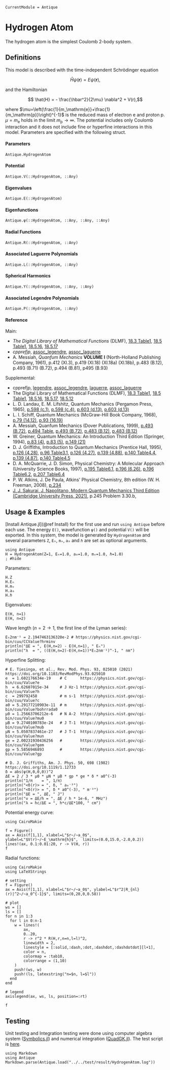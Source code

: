 ```@meta
CurrentModule = Antique
```

# Hydrogen Atom

The hydrogen atom is the simplest Coulomb 2-body system.

## Definitions

This model is described with the time-independent Schrödinger equation
```math
  \hat{H} \psi(\pmb{r}) = E \psi(\pmb{r}),
```
and the Hamiltonian
```math
  \hat{H} = - \frac{\hbar^2}{2\mu} \nabla^2 + V(r),
```
where $\mu=\left(\frac{1}{m_\mathrm{e}}+\frac{1}{m_\mathrm{p}}\right)^{-1}$ is the reduced mass of electron $\mathrm{e}$ and proton $\mathrm{p}$. $\mu = m_\mathrm{e}$ holds in the limit $m_\mathrm{p}\rightarrow\infty$. The potential includes only Coulomb interaction and it does not include fine or hyperfine interactions in this model. Parameters are specified with the following struct.

#### Parameters
```@docs; canonical=false
Antique.HydrogenAtom
```

#### Potential
```@docs; canonical=false
Antique.V(::HydrogenAtom, ::Any)
```

#### Eigenvalues
```@docs; canonical=false
Antique.E(::HydrogenAtom)
```

#### Eigenfunctions
```@docs; canonical=false
Antique.ψ(::HydrogenAtom, ::Any, ::Any, ::Any)
```

#### Radial Functions
```@docs; canonical=false
Antique.R(::HydrogenAtom, ::Any)
```

#### Associated Laguerre Polynomials
```@docs; canonical=false
Antique.L(::HydrogenAtom, ::Any)
```

#### Spherical Harmonics
```@docs; canonical=false
Antique.Y(::HydrogenAtom, ::Any, ::Any)
```

#### Associated Legendre Polynomials
```@docs; canonical=false
Antique.P(::HydrogenAtom, ::Any)
```

#### Reference

Main:
- _The Digital Library of Mathematical Functions_ (DLMF), [18.3 Table1](https://dlmf.nist.gov/18.3#T1), [18.5 Table1](https://dlmf.nist.gov/18.5#T1), [18.5.16](https://dlmf.nist.gov/18.5#E16), [18.5.17](https://dlmf.nist.gov/18.5#E17)
- _cpprefjp_, [assoc_legendre](https://cpprefjp.github.io/reference/cmath/assoc_legendre.html), [assoc_laguerre](https://cpprefjp.github.io/reference/cmath/assoc_laguerre.html)
- A. Messiah, _Quanfum Mechanics_ **VOLUME Ⅰ** (North-Holland Publishing Company, 1961), p.412 (XI.3), p.419 (XI.18) (XI.18a) (XI.18b), p.483 (B.12), p.493 (B.71) (B.72), p.494 (B.81), p495 (B.93)

Supplemental:
- cpprefjp, [legendre](https://cpprefjp.github.io/reference/cmath/legendre.html), [assoc_legendre](https://cpprefjp.github.io/reference/cmath/assoc_legendre.html), [laguerre](https://cpprefjp.github.io/reference/cmath/laguerre.html), [assoc_laguerre](https://cpprefjp.github.io/reference/cmath/assoc_laguerre.html)
- The Digital Library of Mathematical Functions (DLMF), [18.3 Table1](https://dlmf.nist.gov/18.3#T1), [18.5 Table1](https://dlmf.nist.gov/18.5#T1), [18.5.16](https://dlmf.nist.gov/18.5#E16), [18.5.17](https://dlmf.nist.gov/18.5#E17), [18.5.12](https://dlmf.nist.gov/18.5#E12)
- L. D. Landau, E. M. Lifshitz, Quantum Mechanics (Pergamon Press, 1965), [p.598 (c.1)](https://archive.org/details/ost-physics-landaulifshitz-quantummechanics/page/n611/mode/2up), [p.598 (c.4)](https://archive.org/details/ost-physics-landaulifshitz-quantummechanics/page/n611/mode/2up), [p.603 (d.13)](https://archive.org/details/ost-physics-landaulifshitz-quantummechanics/page/n615/mode/2up), [p.603 (d.13)](https://archive.org/details/ost-physics-landaulifshitz-quantummechanics/page/n615/mode/2up)
- L. I. Schiff, Quantum Mechanics (McGraw-Hill Book Company, 1968), [p.79 (14.12)](https://archive.org/details/ost-physics-schiff-quantummechanics/page/n95/mode/1up), [p.93 (16.19)](https://archive.org/details/ost-physics-schiff-quantummechanics/page/n109/mode/1up)
- A. Messiah, Quanfum Mechanics (Dover Publications, 1999), [p.493 (B.72)](https://archive.org/details/quantummechanics0000mess/page/491/mode/1up), [p.494 Table](https://archive.org/details/quantummechanics0000mess/page/494/mode/1up), [p.493 (B.72)](https://archive.org/details/quantummechanics0000mess/page/491/mode/1up), [p.483 (B.12)](https://archive.org/details/quantummechanics0000mess/page/483/mode/1up), [p.483 (B.12)](https://archive.org/details/quantummechanics0000mess/page/483/mode/1up)
- W. Greiner, Quantum Mechanics: An Introduction Third Edition (Springer, 1994), [p.83 (4)](https://archive.org/details/quantummechanics0001grei_u4x0/page/83/mode/1up), [p.83 (5)](https://archive.org/details/quantummechanics0001grei_u4x0/page/83/mode/1up), [p.149 (21)](https://archive.org/details/quantummechanics0001grei_u4x0/page/149/mode/1up)
- D. J. Griffiths, Introduction to Quantum Mechanics (Prentice Hall, 1995), [p.126 (4.28)](https://archive.org/details/griffiths-introduction-to-quantum-mechanics/page/126/mode/1up), [p.96 Table3.1](https://archive.org/details/griffiths-introduction-to-quantum-mechanics/page/95/mode/1up), [p.126 (4.27)](https://archive.org/details/griffiths-introduction-to-quantum-mechanics/page/126/mode/1up), [p.139 (4.88)](https://archive.org/details/griffiths-introduction-to-quantum-mechanics/page/139/mode/1up), [p.140 Table4.4](https://archive.org/details/griffiths-introduction-to-quantum-mechanics/page/140/mode/1up), [p.139 (4.87)](https://archive.org/details/griffiths-introduction-to-quantum-mechanics/page/139/mode/1up), [p.140 Table4.5](https://archive.org/details/griffiths-introduction-to-quantum-mechanics/page/140/mode/1up)
- D. A. McQuarrie, J. D. Simon, Physical Chemistry: A Molecular Approach (University Science Books, 1997), [p.195 Table6.1](https://archive.org/details/McQuarrieSimonPhysicalChemistrySolutions/McQuarrie_Simon_Physical_Chemistry1997/page/n218/mode/1up), [p.196 (6.26)](https://archive.org/details/McQuarrieSimonPhysicalChemistrySolutions/McQuarrie_Simon_Physical_Chemistry1997/page/n219/mode/1up), [p.196 Table6.2](https://archive.org/details/McQuarrieSimonPhysicalChemistrySolutions/McQuarrie_Simon_Physical_Chemistry1997/page/n220/mode/1up), [p.207 Table6.4](https://archive.org/details/McQuarrieSimonPhysicalChemistrySolutions/McQuarrie_Simon_Physical_Chemistry1997/page/n230/mode/1up)
- P. W. Atkins, J. De Paula, Atkins' Physical Chemistry, 8th edition (W. H. Freeman, 2008), [p.234](https://archive.org/details/atkinsphysicalch00pwat/page/324/mode/2up?q=Laguerre)
- [J. J. Sakurai, J. Napolitano, Modern Quantum Mechanics Third Edition (Cambridge University Press, 2021)](https://doi.org/10.1017/9781108587280), p.245 Problem 3.30.b, 

## Usage & Examples

[Install Antique.jl](@ref Install) for the first use and run `using Antique` before each use. The energy `E()`, wavefunction `ψ()` and potential `V()` will be exported. In this system, the model is generated by `HydrogenAtom` and several parameters `Z`, `Eₕ`, `mₑ`, `a₀` and `ℏ` are set as optional arguments.

```@example HA
using Antique
H = HydrogenAtom(Z=1, Eₕ=1.0, a₀=1.0, mₑ=1.0, ℏ=1.0)
; #hide
```

Parameters:

```@repl HA
H.Z
H.Eₕ
H.mₑ
H.a₀
H.ℏ
```

Eigenvalues:

```@repl HA
E(H, n=1)
E(H, n=2)
```

Wave length ($n=2\rightarrow1$, the first line of the Lyman series):

```@example HA
Eₕ2nm⁻¹ = 2.1947463136320e-2 # https://physics.nist.gov/cgi-bin/cuu/CCValue?hrminv
println("ΔE = ", E(H,n=2) - E(H,n=1), " Eₕ")
println("λ  = ", ((E(H,n=2)-E(H,n=1))*Eₕ2nm⁻¹)^-1, " nm")
```

Hyperfine Splitting:

```@example HA
# E. Tiesinga, et al., Rev. Mod. Phys. 93, 025010 (2021) https://doi.org/10.1103/RevModPhys.93.025010
e  = 1.602176634e-19    # C      https://physics.nist.gov/cgi-bin/cuu/Value?e
h  = 6.62607015e-34     # J Hz-1 https://physics.nist.gov/cgi-bin/cuu/Value?h
c  = 299792458          # m s-1  https://physics.nist.gov/cgi-bin/cuu/Value?c
a0 = 5.29177210903e-11  # m      https://physics.nist.gov/cgi-bin/cuu/Value?bohrrada0
μ0 = 1.25663706212e-6   # N A-2  https://physics.nist.gov/cgi-bin/cuu/Value?mu0
μB = 9.2740100783e-24   # J T-1  https://physics.nist.gov/cgi-bin/cuu/Value?mub
μN = 5.0507837461e-27   # J T-1  https://physics.nist.gov/cgi-bin/cuu/Value?mun
ge = 2.00231930436256   #        https://physics.nist.gov/cgi-bin/cuu/Value?gem
gp = 5.5856946893       #        https://physics.nist.gov/cgi-bin/cuu/Value?gp

# D. J. Griffiths, Am. J. Phys. 50, 698 (1982) https://doi.org/10.1119/1.12733
δ = abs(ψ(H,0,0,0))^2
ΔE = 2 / 3 * μ0 * μN * μB * gp * ge * δ * a0^(-3)
println("1/π    = ", 1/π)
println("<δ(r)> = ", δ, " a₀⁻³")
println("<δ(r)> = ", δ * a0^(-3), " m⁻³")
println("ΔE = ", ΔE, " J")
println("ν = ΔE/h = ", ΔE / h * 1e-6, " MHz")
println("λ = hc/ΔE = ", h*c/ΔE*100, " cm")
```

Potential energy curve:

```@example HA
using CairoMakie

f = Figure()
ax = Axis(f[1,1], xlabel=L"$r~/~a_0$", ylabel=L"$V(r)~/~E_\mathrm{h}$",  limits=(0.0,15.0,-2.0,0.2))
lines!(ax, 0.1:0.01:20, r -> V(H, r))
f
```

Radial functions:

```@example HA
using CairoMakie
using LaTeXStrings

# setting
f = Figure()
ax = Axis(f[1,1], xlabel=L"$r~/~a_0$", ylabel=L"$r^2|R_{nl}(r)|^2~/~a_0^{-1}$", limits=(0,20,0,0.58))

# plot
ws = []
ls = []
for n in 1:3
  for l in 0:n-1
    w = lines!(
        ax,
        0..20,
        r -> r^2 * R(H,r,n=n,l=l)^2,
        linewidth = 2,
        linestyle = [:solid,:dash,:dot,:dashdot,:dashdotdot][l+1],
        color = n,
        colormap = :tab10,
        colorrange = (1,10)
    )
    push!(ws, w)
    push!(ls, latexstring("n=$n, l=$l"))
  end
end

# legend
axislegend(ax, ws, ls, position=:rt)

f
```

## Testing

Unit testing and Integration testing were done using computer algebra system ([Symbolics.jl](https://symbolics.juliasymbolics.org/stable/)) and numerical integration ([QuadGK.jl](https://juliamath.github.io/QuadGK.jl/stable/)). The test script is [here](https://github.com/ohno/Antique.jl/blob/main/test/HydrogenAtom.jl).

```@eval
using Markdown
using Antique
Markdown.parse(Antique.load("../../test/result/HydrogenAtom.log"))
```
